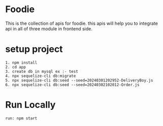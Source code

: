 # Foodie

This is the collection of apis for foodie. this apis will help you to integrate api in all of three module in frontend side.

# setup project

    1. npm install
    2. cd app
    3. create db in mysql ex :- test
    4. npx sequelize-cli db:migrate
    5. npx sequelize-cli db:seed --seed=20240301202952-DeliveryBoy.js
    6. npx sequelize-cli db:seed --seed=20240302102012-Order.js        

# Run Locally

    run: npm start

